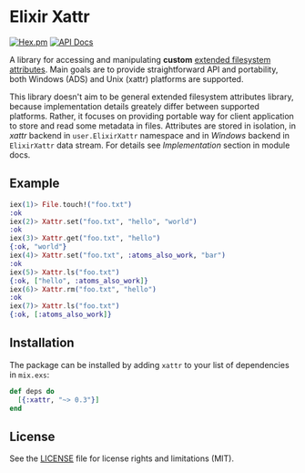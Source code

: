 # Elixir Xattr

[![Hex.pm](https://img.shields.io/hexpm/v/xattr.svg)](https://hex.pm/packages/xattr)
[![API Docs](https://img.shields.io/badge/api-docs-yellow.svg?style=flat)](https://hexdocs.pm/xattr/)

A library for accessing and manipulating **custom** [extended filesystem attributes](https://en.wikipedia.org/wiki/Extended_file_attributes). Main goals are to provide straightforward API and portability, both Windows (ADS) and Unix (xattr) platforms are supported.

This library doesn't aim to be general extended filesystem attributes library, because implementation details greately differ between supported platforms. Rather, it focuses on providing portable way for client application to store and read some metadata in files. Attributes are stored in isolation, in *xattr* backend in `user.ElixirXattr` namespace and in *Windows* backend in `ElixirXattr` data stream. For details see *Implementation* section in module docs.

## Example

```elixir
iex(1)> File.touch!("foo.txt")
:ok
iex(2)> Xattr.set("foo.txt", "hello", "world")
:ok
iex(3)> Xattr.get("foo.txt", "hello")
{:ok, "world"}
iex(4)> Xattr.set("foo.txt", :atoms_also_work, "bar")
:ok
iex(5)> Xattr.ls("foo.txt")
{:ok, ["hello", :atoms_also_work]}
iex(6)> Xattr.rm("foo.txt", "hello")
:ok
iex(7)> Xattr.ls("foo.txt")
{:ok, [:atoms_also_work]}
```

## Installation

The package can be installed by adding `xattr` to your list of dependencies in `mix.exs`:

```elixir
def deps do
  [{:xattr, "~> 0.3"}]
end
```


## License

See the [LICENSE] file for license rights and limitations (MIT).

[LICENSE]: https://github.com/SoftwareMansion/elixir-xattr/blob/master/LICENSE.txt
